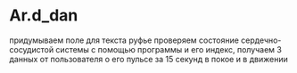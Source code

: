 # Ar.d_dan
придумываем поле для текста руфье
проверяем состояние
сердечно-сосудистой системы с помощью программы и его индекс, получаем 3 данных от пользователя о его пульсе за 15 секунд в покое и в движении
